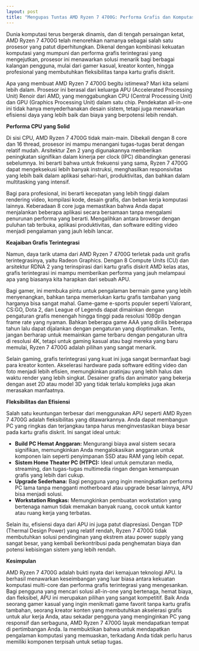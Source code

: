 ```yaml
---
layout: post
title: "Mengupas Tuntas AMD Ryzen 7 4700G: Performa Grafis dan Komputasi Sang Juara"
---
```


Dunia komputasi terus bergerak dinamis, dan di tengah persaingan ketat, AMD Ryzen 7 4700G telah menorehkan namanya sebagai salah satu prosesor yang patut diperhitungkan. Dikenal dengan kombinasi kekuatan komputasi yang mumpuni dan performa grafis terintegrasi yang mengejutkan, prosesor ini menawarkan solusi menarik bagi berbagai kalangan pengguna, mulai dari gamer kasual, kreator konten, hingga profesional yang membutuhkan fleksibilitas tanpa kartu grafis diskrit.

Apa yang membuat AMD Ryzen 7 4700G begitu istimewa? Mari kita selami lebih dalam. Prosesor ini berasal dari keluarga APU (Accelerated Processing Unit) Renoir dari AMD, yang menggabungkan CPU (Central Processing Unit) dan GPU (Graphics Processing Unit) dalam satu chip. Pendekatan all-in-one ini tidak hanya menyederhanakan desain sistem, tetapi juga menawarkan efisiensi daya yang lebih baik dan biaya yang berpotensi lebih rendah.

**Performa CPU yang Solid**

Di sisi CPU, AMD Ryzen 7 4700G tidak main-main. Dibekali dengan 8 core dan 16 thread, prosesor ini mampu menangani tugas-tugas berat dengan relatif mudah. Arsitektur Zen 2 yang digunakannya memberikan peningkatan signifikan dalam kinerja per clock (IPC) dibandingkan generasi sebelumnya. Ini berarti bahwa untuk frekuensi yang sama, Ryzen 7 4700G dapat mengeksekusi lebih banyak instruksi, menghasilkan responsivitas yang lebih baik dalam aplikasi sehari-hari, produktivitas, dan bahkan dalam multitasking yang intensif.

Bagi para profesional, ini berarti kecepatan yang lebih tinggi dalam rendering video, kompilasi kode, desain grafis, dan beban kerja komputasi lainnya. Keberadaan 8 core juga memastikan bahwa Anda dapat menjalankan beberapa aplikasi secara bersamaan tanpa mengalami penurunan performa yang berarti. Mengalihkan antara browser dengan puluhan tab terbuka, aplikasi produktivitas, dan software editing video menjadi pengalaman yang jauh lebih lancar.

**Keajaiban Grafis Terintegrasi**

Namun, daya tarik utama dari AMD Ryzen 7 4700G terletak pada unit grafis terintegrasinya, yaitu Radeon Graphics. Dengan 8 Compute Units (CU) dan arsitektur RDNA 2 yang terinspirasi dari kartu grafis diskrit AMD kelas atas, grafis terintegrasi ini mampu memberikan performa yang jauh melampaui apa yang biasanya kita harapkan dari sebuah APU.

Bagi gamer, ini membuka pintu untuk pengalaman bermain game yang lebih menyenangkan, bahkan tanpa memerlukan kartu grafis tambahan yang harganya bisa sangat mahal. Game-game e-sports populer seperti Valorant, CS:GO, Dota 2, dan League of Legends dapat dimainkan dengan pengaturan grafis menengah hingga tinggi pada resolusi 1080p dengan frame rate yang nyaman. Bahkan beberapa game AAA yang dirilis beberapa tahun lalu dapat dijalankan dengan pengaturan yang dioptimalkan. Tentu, jangan berharap untuk memainkan game terbaru dengan pengaturan ultra di resolusi 4K, tetapi untuk gaming kasual atau bagi mereka yang baru memulai, Ryzen 7 4700G adalah pilihan yang sangat menarik.

Selain gaming, grafis terintegrasi yang kuat ini juga sangat bermanfaat bagi para kreator konten. Akselerasi hardware pada software editing video dan foto menjadi lebih efisien, memungkinkan pratinjau yang lebih halus dan waktu render yang lebih singkat. Desainer grafis dan animator yang bekerja dengan aset 2D atau model 3D yang tidak terlalu kompleks juga akan merasakan manfaatnya.

**Fleksibilitas dan Efisiensi**

Salah satu keuntungan terbesar dari menggunakan APU seperti AMD Ryzen 7 4700G adalah fleksibilitas yang ditawarkannya. Anda dapat membangun PC yang ringkas dan terjangkau tanpa harus menginvestasikan biaya besar pada kartu grafis diskrit. Ini sangat ideal untuk:

*   **Build PC Hemat Anggaran:** Mengurangi biaya awal sistem secara signifikan, memungkinkan Anda mengalokasikan anggaran untuk komponen lain seperti penyimpanan SSD atau RAM yang lebih cepat.
*   **Sistem Home Theater PC (HTPC):** Ideal untuk pemutaran media, streaming, dan tugas-tugas multimedia ringan dengan kemampuan grafis yang lebih dari cukup.
*   **Upgrade Sederhana:** Bagi pengguna yang ingin meningkatkan performa PC lama tanpa mengganti motherboard atau upgrade besar lainnya, APU bisa menjadi solusi.
*   **Workstation Ringkas:** Memungkinkan pembuatan workstation yang bertenaga namun tidak memakan banyak ruang, cocok untuk kantor atau ruang kerja yang terbatas.

Selain itu, efisiensi daya dari APU ini juga patut diapresiasi. Dengan TDP (Thermal Design Power) yang relatif rendah, Ryzen 7 4700G tidak membutuhkan solusi pendinginan yang ekstrem atau power supply yang sangat besar, yang kembali berkontribusi pada penghematan biaya dan potensi kebisingan sistem yang lebih rendah.

**Kesimpulan**

AMD Ryzen 7 4700G adalah bukti nyata dari kemajuan teknologi APU. Ia berhasil menawarkan keseimbangan yang luar biasa antara kekuatan komputasi multi-core dan performa grafis terintegrasi yang mengesankan. Bagi pengguna yang mencari solusi all-in-one yang bertenaga, hemat biaya, dan fleksibel, APU ini merupakan pilihan yang sangat kompetitif. Baik Anda seorang gamer kasual yang ingin menikmati game favorit tanpa kartu grafis tambahan, seorang kreator konten yang membutuhkan akselerasi grafis untuk alur kerja Anda, atau sekadar pengguna yang menginginkan PC yang responsif dan serbaguna, AMD Ryzen 7 4700G layak mendapatkan tempat di pertimbangan Anda. Ia membuktikan bahwa untuk mendapatkan pengalaman komputasi yang memuaskan, terkadang Anda tidak perlu harus memiliki komponen terpisah untuk setiap tugas.
